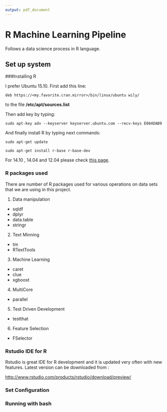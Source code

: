 ```yaml
---
output: pdf_document
---
```



# R Machine Learning Pipeline

Follows a data science process in R language.


## Set up system


###Installing R

I prefer Ubuntu 15.10. First add this line:

``` deb https://<my.favorite.cran.mirror>/bin/linux/ubuntu wily/ ```

to the file **/etc/apt/sources.list**

Then add key by typing:

```sudo apt-key adv --keyserver keyserver.ubuntu.com --recv-keys E084DAB9```

And finally install R by typing next commands:

```sudo apt-get update```

```sudo apt-get install r-base r-base-dev```

For 14.10 , 14.04 and 12.04 please check [this page](https://cran.r-project.org/bin/linux/ubuntu/README).

### R packages used

There are number of R packages used for various operations on data sets that we are using in this project.

1. Data manipulation

  + sqldf
  + dplyr
  + data.table
  + stringr

2. Text Minning

  + tm
  + RTextTools

3. Machine Learning

  + caret
  + clue
  + xgboost

4. MultiCore

  + parallel

5. Test Driven Development

  + testthat
  
6. Feature Selection

  + FSelector



### Rstudio IDE for R

Rstudio is great IDE for R development and it is updated very often with new features. Latest version can be downloaded from :

http://www.rstudio.com/products/rstudio/download/preview/

### Set Configuration



### Running with bash









